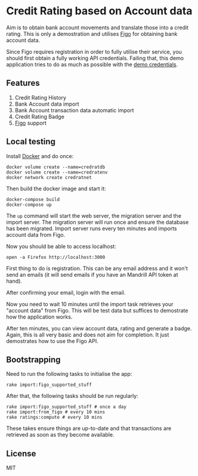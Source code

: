Credit Rating based on Account data
===

Aim is to obtain bank account movements and translate those into a credit
rating. This is only a demostration and utilises [Figo](https://figo.io)
for obtaining bank account data.

Since Figo requires registration in order to fully utilise their service,
you should first obtain a fully working API credentials. Failing that,
this demo application tries to do as much as possible with the
[demo credentials](http://docs.figo.io/v2/index.html).

Features
---

  1. Credit Rating History
  2. Bank Account data import
  3. Bank Account transaction data automatic import
  4. Credit Rating Badge
  5. [Figo](https://figo.io) support

Local testing
---

Install [Docker](https://docker.com) and do once:

    docker volume create --name=credratdb
    docker volume create --name=credratenv
    docker network create credratnet

Then build the docker image and start it:

    docker-compose build
    docker-compose up

The ```up``` command will start the web server, the migration server
and the import server. The migration server will run once and ensure the
database has been migrated. Import server runs every ten minutes and imports
account data from Figo.

Now you should be able to access localhost:

    open -a Firefox http://localhost:3000

First thing to do is registration. This can be any email address and
it won't send an emails (it will send emails if you have an Mandrill
API token at hand).

After confirming your email, login with the email.

Now you need to wait 10 minutes until the import task retrieves your
"account data" from Figo. This will be test data but suffices to demostrate
how the application works.

After ten minutes, you can view account data, rating and generate a badge.
Again, this is all very basic and does not aim for completion. It just
demostrates how to use the Figo API.

Bootstrapping
---

Need to run the following tasks to initialise the app:

    rake import:figo_supported_stuff

After that, the following tasks should be run regularly:

    rake import:figo_supported_stuff # once a day
    rake import:from_figo # every 10 mins
    rake ratings:compute # every 10 mins

These takes ensure things are up-to-date and that transactions are
retrieved as soon as they become available.

License
---

MIT
